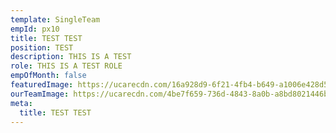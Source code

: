 ```yaml
---
template: SingleTeam
empId: px10
title: TEST TEST
position: TEST
description: THIS IS A TEST
role: THIS IS A TEST ROLE
empOfMonth: false
featuredImage: https://ucarecdn.com/16a928d9-6f21-4fb4-b649-a1006e428d53/
ourTeamImage: https://ucarecdn.com/4be7f659-736d-4843-8a0b-a8bd8021446b/
meta:
  title: TEST TEST
---
```

